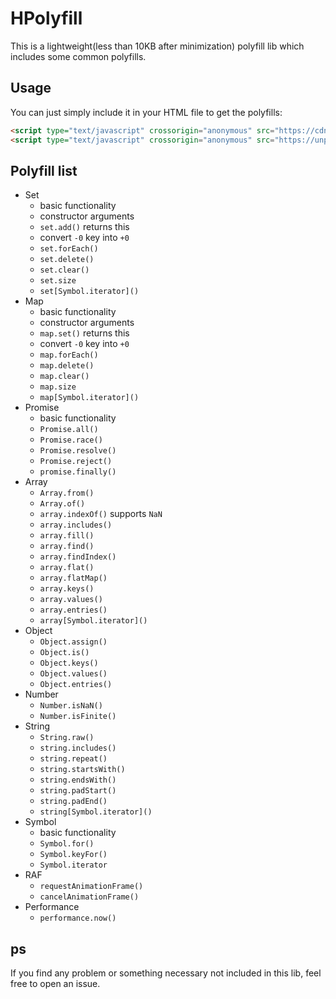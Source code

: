 # HPolyfill

This is a lightweight(less than 10KB after minimization) polyfill lib which includes some common polyfills.

## Usage

You can just simply include it in your HTML file to get the polyfills:

```html
<script type="text/javascript" crossorigin="anonymous" src="https://cdn.jsdelivr.net/npm/hpolyfill@latest/dist/index.js"></script>
<script type="text/javascript" crossorigin="anonymous" src="https://unpkg.com/hpolyfill@latest/dist/index.js"></script>
```

## Polyfill list

- Set
    - basic functionality
    - constructor arguments
    - `set.add()` returns this
    - convert `-0` key into `+0`
    - `set.forEach()`
    - `set.delete()`
    - `set.clear()`
    - `set.size`
    - `set[Symbol.iterator]()`
- Map
    - basic functionality
    - constructor arguments
    - `map.set()` returns this
    - convert `-0` key into `+0`
    - `map.forEach()`
    - `map.delete()`
    - `map.clear()`
    - `map.size`
    - `map[Symbol.iterator]()`
- Promise
    - basic functionality
    - `Promise.all()`
    - `Promise.race()`
    - `Promise.resolve()`
    - `Promise.reject()`
    - `promise.finally()`
- Array
    - `Array.from()`
    - `Array.of()`
    - `array.indexOf()` supports `NaN`
    - `array.includes()`
    - `array.fill()`
    - `array.find()`
    - `array.findIndex()`
    - `array.flat()`
    - `array.flatMap()`
    - `array.keys()`
    - `array.values()`
    - `array.entries()`
    - `array[Symbol.iterator]()`
- Object
    - `Object.assign()`
    - `Object.is()`
    - `Object.keys()`
    - `Object.values()`
    - `Object.entries()`
- Number
    - `Number.isNaN()`
    - `Number.isFinite()`
- String
    - `String.raw()`
    - `string.includes()`
    - `string.repeat()`
    - `string.startsWith()`
    - `string.endsWith()`
    - `string.padStart()`
    - `string.padEnd()`
    - `string[Symbol.iterator]()`
- Symbol
    - basic functionality
    - `Symbol.for()`
    - `Symbol.keyFor()`
    - `Symbol.iterator`
- RAF
    - `requestAnimationFrame()`
    - `cancelAnimationFrame()`
- Performance
    - `performance.now()`

## ps

If you find any problem or something necessary not included in this lib, feel free to open an issue.
